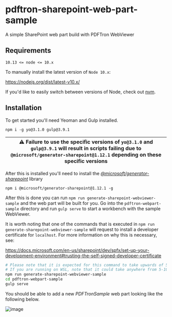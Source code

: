 # pdftron-sharepoint-web-part-sample
A simple SharePoint web part build with PDFTron WebViewer 

## Requirements

```
10.13 <= node <= 10.x
```

To manually install the latest version of `Node 10.x`:

https://nodejs.org/dist/latest-v10.x/

If you'd like to easily switch between versions of Node, check out [nvm](https://github.com/nvm-sh/nvm).

## Installation

To get started you'll need Yeoman and Gulp installed.

```
npm i -g yo@3.1.0 gulp@3.9.1
```

| :warning: Failure to use the specific versions of `yo@3.1.0` and `gulp@3.9.1` will result in scripts failing due to `@microsoft/generator-sharepoint@1.12.1` depending on these specific versions |
| --- |

After this is installed you'll need to install the [*@microsoft/generator-sharepoint*](https://www.npmjs.com/package/@microsoft/generator-sharepoint) library

```
npm i @microsoft/generator-sharepoint@1.12.1 -g
```

After this is done you can run `npm run generate-sharepoint-webviewer-sample` and the web part will be built for you. Go into the `pdftron-webpart-sample` directory and run `gulp serve` to start a workbench with the sample WebViewer.

It is worth noting that one of the commands that is executed in `npm run generate-sharepoint-webviewer-sample` will request to install a developer
certificate for `localhost`. For more information on why this is necessary, see:

https://docs.microsoft.com/en-us/sharepoint/dev/spfx/set-up-your-development-environment#trusting-the-self-signed-developer-certificate

```bash
# Please note that it is expected for this command to take upwards of 5 minutes if running natively on Windows
# If you are running on WSL, note that it could take anywhere from 5-10 minutes
npm run generate-sharepoint-webviewer-sample
cd pdftron-webpart-sample
gulp serve
```
You should be able to add a new *PDFTronSample* web part looking like the following below.

![image](https://raw.githubusercontent.com/mike-mh/pdftron-sharepoint-web-part-sample/main/.github/images/localhost-image.png)
